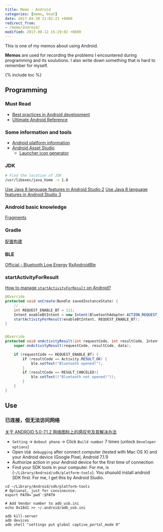 ```yaml
---
title: Memo - Android
categories: [memo, boat]
date: 2017-04-30 21:02:21 +0800
redirect_from: 
- /memo/android/
modified: 2017-08-12 15:29:02 +0800
---
```


This is one of my memos about using Android.

**Memos** are used for recording the problems I encountered during programming and its soulutions. I also write down something that is hard to remember for myself.

<!--shoreline-->

{% include toc %}

## Programming

### Must Read
- [Best practices in Android development](https://github.com/futurice/android-best-practices)
- [Ultimate Android Reference](https://github.com/aritraroy/UltimateAndroidReference)

### Some information and tools

- [Android platform information](https://developer.android.com/about/dashboards/index.html)
- [Android Asset Studio](https://romannurik.github.io/AndroidAssetStudio/index.html)
  - [Launcher icon generator](https://romannurik.github.io/AndroidAssetStudio/icons-launcher.html)

### JDK

``` sh
# Find the location of JDK
/usr/libexec/java_home -v 1.8
```

[Use Java 8 language features in Android Studio 2](https://developer.android.com/guide/platform/j8-jack.html#configure-gradle)
[Use Java 8 language features in Android Studio 3](https://developer.android.com/studio/write/java8-support.html#disable_jack)

### Android basic knowledge

[Fragments](https://www.tutorialspoint.com/android/android_fragments.htm)

### Gradle

[配置构建](https://developer.android.com/studio/build/index.html)

### BLE

[Official - Bluetooth Low Energy](https://developer.android.com/guide/topics/connectivity/bluetooth-le.html)
[RxAndroidBle](https://github.com/Polidea/RxAndroidBle)

### startActivityForResult

[How to manage `startActivityForResult` on Android?](https://stackoverflow.com/questions/10407159/how-to-manage-startactivityforresult-on-android)

``` java
@Override
protected void onCreate(Bundle savedInstanceState) {
    // ...
    int REQUEST_ENABLE_BT = 111;
    Intent enableBtIntent = new Intent(BluetoothAdapter.ACTION_REQUEST_ENABLE);
    startActivityForResult(enableBtIntent, REQUEST_ENABLE_BT);
}


@Override
protected void onActivityResult(int requestCode, int resultCode, Intent data) {
    super.onActivityResult(requestCode, resultCode, data);

    if (requestCode == REQUEST_ENABLE_BT) {
        if (resultCode == Activity.RESULT_OK) {
            ble.setText("Bluetooth opened!");
        }
        if (resultCode == RESULT_CANCELED){
            ble.setText(("Bluetooth not opened!"));
        }
    }
}
```

## Use

### 已连接，但无法访问网络

[关于 ANDROID 5.0-7.1.2 网络图标上的感叹号及其解决办法](https://www.noisyfox.io/android-captive-portal.html)

- `Setting` -> `Anbout phone` -> Click `Build number` 7 times (unlock `Developer options`)
- Open `USB debugging` after connect computer (tested with Mac OS X) and your Android device (Google Pixel, Android 7.1.1)
- Authorize action in your Android device for the first time of connection
- Find your SDK tools in your computer. For me, is (`~/Library/Android/sdk/platform-tools`). You shuould install android SDK first. For me, I get this by Android Studio.

``` shell
cd ~/Library/Android/sdk/platform-tools
# Optional, just for convinecnce.
export PATH=`pwd`:$PATH

# Add Vendor number to adb_usb.ini
echo 0x18d1 >> ~/.android/adb_usb.ini

adb kill-server
adb devices
adb shell "settings put global captive_portal_mode 0"
```